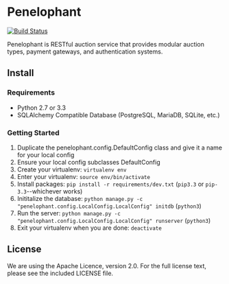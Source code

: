 # Penelophant

[![Build Status](https://travis-ci.org/kevinoconnor7/penelophant.png?branch=master)](https://travis-ci.org/kevinoconnor7/penelophant)

Penelophant is RESTful auction service that provides modular auction types, payment gateways, and authentication systems.

## Install

### Requirements
  * Python 2.7 or 3.3
  * SQLAlchemy Compatible Database (PostgreSQL, MariaDB, SQLite, etc.)

### Getting Started
  1. Duplicate the penelophant.config.DefaultConfig class and give it a
     name for your local config
  2. Ensure your local config subclasses DefaultConfig
  3. Create your virtualenv: ```virtualenv env```
  4. Enter your virtualenv: ```source env/bin/activate```
  5. Install packages: ```pip install -r requirements/dev.txt``` (```pip3.3``` or ```pip-3.3```--whichever works)
  6. Inititalize the database: ```python manage.py -c "penelophant.config.LocalConfig.LocalConfig" initdb``` (```python3```)
  7. Run the server: ```python manage.py -c "penelophant.config.LocalConfig.LocalConfig" runserver``` (```python3```)
  8. Exit your virtualenv when you are done: ```deactivate```

## License
We are using the Apache Licence, version 2.0. For the full license
text, please see the included LICENSE file.

